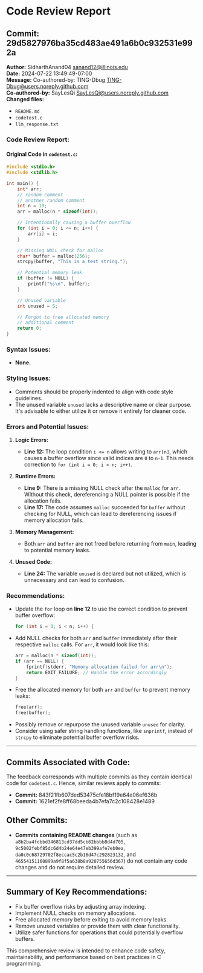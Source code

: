 # Code Review Report

## Commit: 29d5827976ba35cd483ae491a6b0c932531e992a

**Author:** SidharthAnand04 <sanand12@illinois.edu>  
**Date:** 2024-07-22 13:49:49-07:00  
**Message:** Co-authored-by: TING-Dbug <TING-Dbug@users.noreply.github.com>  
**Co-authored-by:** SayLesQi <SayLesQi@users.noreply.github.com>  
**Changed files:** 
- `README.md` 
- `codetest.c`
- `llm_response.txt`

### Code Review Report:
#### Original Code in `codetest.c`:
```c
#include <stdio.h>
#include <stdlib.h>

int main() {
    int* arr;
    // random comment
    // another random comment
    int n = 10;
    arr = malloc(n * sizeof(int));

    // Intentionally causing a buffer overflow
    for (int i = 0; i <= n; i++) {
        arr[i] = i;
    }

    // Missing NULL check for malloc
    char* buffer = malloc(256);
    strcpy(buffer, "This is a test string.");

    // Potential memory leak
    if (buffer != NULL) {
        printf("%s\n", buffer);
    }

    // Unused variable
    int unused = 5;

    // Forgot to free allocated memory
    // additional comment
    return 0;
}
```

### Syntax Issues:
- **None.**

### Styling Issues:
- Comments should be properly indented to align with code style guidelines.
- The unused variable `unused` lacks a descriptive name or clear purpose. It's advisable to either utilize it or remove it entirely for cleaner code.

### Errors and Potential Issues:
1. **Logic Errors:**
   - **Line 12:** The loop condition `i <= n` allows writing to `arr[n]`, which causes a buffer overflow since valid indices are `0` to `n-1`. This needs correction to `for (int i = 0; i < n; i++)`.

2. **Runtime Errors:**
   - **Line 9:** There is a missing NULL check after the `malloc` for `arr`. Without this check, dereferencing a NULL pointer is possible if the allocation fails.
   - **Line 17:** The code assumes `malloc` succeeded for `buffer` without checking for NULL, which can lead to dereferencing issues if memory allocation fails.

3. **Memory Management:**
   - Both `arr` and `buffer` are not freed before returning from `main`, leading to potential memory leaks.

4. **Unused Code:**
   - **Line 24:** The variable `unused` is declared but not utilized, which is unnecessary and can lead to confusion.

### Recommendations:
- Update the `for` loop on **line 12** to use the correct condition to prevent buffer overflow:
   ```c
   for (int i = 0; i < n; i++) {
   ```
- Add NULL checks for both `arr` and `buffer` immediately after their respective `malloc` calls. For `arr`, it would look like this:
   ```c
   arr = malloc(n * sizeof(int));
   if (arr == NULL) {
       fprintf(stderr, "Memory allocation failed for arr\n");
       return EXIT_FAILURE; // Handle the error accordingly
   }
   ```
- Free the allocated memory for both `arr` and `buffer` to prevent memory leaks:
   ```c
   free(arr);
   free(buffer);
   ```
- Possibly remove or repurpose the unused variable `unused` for clarity.
- Consider using safer string handling functions, like `snprintf`, instead of `strcpy` to eliminate potential buffer overflow risks.

---

## Commits Associated with Code:
The feedback corresponds with multiple commits as they contain identical code for `codetest.c`. Hence, similar reviews apply to commits:
- **Commit:** 843f21fb607ded53475cfe18bf19e64e06ef636b  
- **Commit:** 1621ef2fe8ff68beeda4b7efa7c2c108428e1489  

## Other Commits:
- **Commits containing README changes** (such as `a8b2ba4fdbbd346813cd37dd5cb62bbbb8d4d705`, `9c5002febf85dc6d4b24e64e47eb399afe7eb0ea`, `da0c0c68729702f8eccac5c2b16d47c292823132`, and `46554151160899a9f8f5a638b8a920755656d367`) do not contain any code changes and do not require detailed review.

---

## Summary of Key Recommendations:
- Fix buffer overflow risks by adjusting array indexing.
- Implement NULL checks on memory allocations.
- Free allocated memory before exiting to avoid memory leaks.
- Remove unused variables or provide them with clear functionality.
- Utilize safer functions for operations that could potentially overflow buffers.

This comprehensive review is intended to enhance code safety, maintainability, and performance based on best practices in C programming.